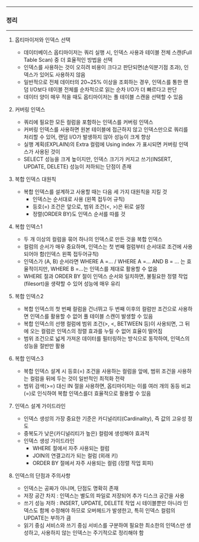 -----
### 정리
-----
1. 옵티마이저와 인덱스 선택
   - 데이터베이스 옵티마이저는 쿼리 실행 시, 인덱스 사용과 테이블 전체 스캔(Full Table Scan) 중 더 효율적인 방법을 선택
   - 인덱스를 사용하는 것이 오히려 비용이 크다고 판단되면(손익분기점 초과), 인덱스가 있어도 사용하지 않음
   - 일반적으로 전체 데이터의 20~25% 이상을 조회하는 경우, 인덱스를 통한 랜덤 I/O보다 테이블 전체를 순차적으로 읽는 순차 I/O가 더 빠르다고 판단
   - 데이터 양이 매우 적을 때도 옵티마이저는 풀 테이블 스캔을 선택할 수 있음

2. 커버링 인덱스
   - 쿼리에 필요한 모든 컬럼을 포함하는 인덱스를 커버링 인덱스
   - 커버링 인덱스를 사용하면 원본 테이블에 접근하지 않고 인덱스만으로 쿼리를 처리할 수 있어, 랜덤 I/O가 발생하지 않아 성능이 크게 향상
   - 실행 계획(EXPLAIN)의 Extra 컬럼에 Using index 가 표시되면 커버링 인덱스가 사용된 것이
   - SELECT 성능을 크게 높이지만, 인덱스 크기가 커지고 쓰기(INSERT, UPDATE, DELETE) 성능이 저하되는 단점이 존재

3. 복합 인덱스 대원칙
   - 복합 인덱스를 설계하고 사용할 때는 다음 세 가지 대원칙을 지킬 것
      + 인덱스는 순서대로 사용 (왼쪽 접두어 규칙)
      + 등호(=) 조건은 앞으로, 범위 조건(<, >)은 뒤로 설정
      + 정렬(ORDER BY)도 인덱스 순서를 따를 것

4. 복합 인덱스1
   - 두 개 이상의 컬럼을 묶어 하나의 인덱스로 만든 것을 복합 인덱스
   - 컬럼의 순서가 매우 중요하며, 인덱스는 첫 번째 컬럼부터 순서대로 조건에 사용되어야 함(인덱스 왼쪽 접두어규칙)
   - 인덱스가 (A, B) 순서라면 WHERE A =... / WHERE A =... AND B = ... 는 효율적이지만, WHERE B =...는 인덱스를 제대로 활용할 수 없음
   - WHERE 절과 ORDER BY 절이 인덱스 순서와 일치하면, 불필요한 정렬 작업(filesort)을 생략할 수 있어 성능에 매우 유리

5. 복합 인덱스2
   - 복합 인덱스의 첫 번째 컬럼을 건너뛰고 두 번째 이후의 컬럼만 조건으로 사용하면 인덱스를 활용할 수 없어 풀 테이블 스캔이 발생할 수 있음
   - 복합 인덱스의 선행 컬럼에 범위 조건(>, <, BETWEEN 등)이 사용되면, 그 뒤에 오는 컬럼은 인덱스의 정렬 효과를 누릴 수 없어 효율이 떨어짐
   - 범위 조건으로 넓게 가져온 데이터를 필터링하는 방식으로 동작하여, 인덱스의 성능을 절반만 활용

6. 복합 인덱스3
   - 복합 인덱스 설계 시 등호(=) 조건을 사용하는 컬럼을 앞에, 범위 조건을 사용하는 컬럼을 뒤에 두는 것이 일반적인 최적화 전략
   - 범위 검색(>=) 대신 IN 절을 사용하면, 옵티마이저는 이를 여러 개의 동등 비교(=)로 인식하여 복합 인덱스를더 효율적으로 활용할 수 있음

7. 인덱스 설계 가이드라인
   - 인덱스 생성의 가장 중요한 기준은 카디널리티(Cardinality), 즉 값의 고유성 정도
   - 중복도가 낮은(카디널리티가 높은) 컬럼에 생성해야 효과적
   - 인덱스 생성 가이드라인
     + WHERE 절에서 자주 사용되는 컬럼
     + JOIN의 연결고리가 되는 컬럼 (외래 키)
     + ORDER BY 절에서 자주 사용되는 컬럼 (정렬 작업 회피)
 
8. 인덱스의 단점과 주의사항
   - 인덱스는 공짜가 아니며, 단점도 명확히 존재
   - 저장 공간 차지 : 인덱스는 별도의 파일로 저장되어 추가 디스크 공간을 사용
   - 쓰기 성능 저하 : INSERT, UPDATE, DELETE 작업 시 테이블뿐만 아니라 인덱스도 함께 수정해야 하므로 오버헤드가 발생한고, 특히 인덱스 컬럼의 UPDATE는 부하가 큼
   - 읽기 중심 서비스와 쓰기 중심 서비스를 구분하여 필요한 최소한의 인덱스만 생성하고, 사용하지 않는 인덱스는 주기적으로 정리해야 함
